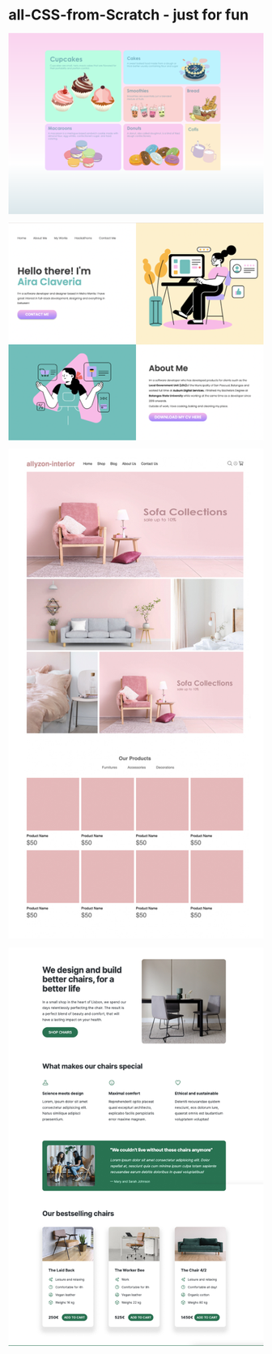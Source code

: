 # all-CSS-from-Scratch - just for fun

![Image Description](sample.png)

![Alt Text](number44.png)

![Alt Text](interior-site.jpg)

![Alt Text](practice3.jpg)

